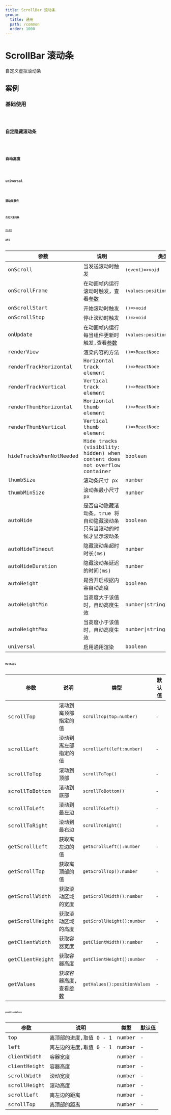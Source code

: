 ```yaml
---
title: ScrollBar 滚动条
group:
  title: 通用
  path: /common
  order: 1000
---
```


# ScrollBar 滚动条

自定义虚拟滚动条

## 案例

### 基础使用

<code src="./demo/basic.tsx" />

### 自定隐藏滚动条

<code src="./demo/autoHide.tsx" />

### 自动高度

<code src="./demo/autoHeight.tsx" />

### universal

<code src="./demo/universal.tsx" />

### 滚动条事件

<code src="./demo/event.tsx" />

### 自定义滚动条

<code src="./demo/customization.tsx" />

[更多案例](https://github.com/malte-wessel/react-custom-scrollbars/blob/master/docs/customization.md)

## API

| 参数                    | 说明                                                                      | 类型                            | 默认值 |
| ----------------------- | ------------------------------------------------------------------------- | ------------------------------- | ------ |
| onScroll                | 当发送滚动时触发                                                          | `(event)=>void`                 | -      |
| onScrollFrame           | 在动画帧内运行滚动时触发，查看[参数](#positionvalues)                     | `(values:positionValues)=>void` | -      |
| onScrollStart           | 开始滚动时触发                                                            | `()=>void`                      | -      |
| onScrollStop            | 停止滚动时触发                                                            | `()=>void`                      | -      |
| onUpdate                | 在动画帧内运行每当组件更新时触发,查看[参数](#positionvalues)              | `(values:positionValues)=>void` | -      |
| renderView              | 渲染内容的方法                                                            | `()=>ReactNode`                 | -      |
| renderTrackHorizontal   | Horizontal track element                                                  | `()=>ReactNode`                 | -      |
| renderTrackVertical     | Vertical track element                                                    | `()=>ReactNode`                 | -      |
| renderThumbHorizontal   | Horizontal thumb element                                                  | `()=>ReactNode`                 | -      |
| renderThumbVertical     | Vertical thumb element                                                    | `()=>ReactNode`                 | -      |
| hideTracksWhenNotNeeded | Hide tracks (visibility: hidden) when content does not overflow container | boolean                         | false  |
| thumbSize               | 滚动条尺寸 px                                                             | number                          | -      |
| thumbMinSize            | 滚动条最小尺寸 px                                                         | number                          | 30     |
| autoHide                | 是否自动隐藏滚动条，true 将自动隐藏滚动条只有当滚动的时候才显示滚动条     | boolean                         | false  |
| autoHideTimeout         | 隐藏滚动条超时时长(ms)                                                    | number                          | 1000   |
| autoHideDuration        | 隐藏滚动条延迟的时间(ms)                                                  | number                          | 200    |
| autoHeight              | 是否开启根据内容自动高度                                                  | boolean                         | false  |
| autoHeightMin           | 当高度大于该值时，自动高度生效                                            | number\|string                  | 0      |
| autoHeightMax           | 当高度小于该值时，自动高度生效                                            | number\|string                  | 200    |
| universal               | 启用通用渲染                                                              | boolean                         | false  |

## Methods

| 参数            | 说明                                     | 类型                         | 默认值 |
| --------------- | ---------------------------------------- | ---------------------------- | ------ |
| scrollTop       | 滚动到离顶部指定的值                     | `scrollTop(top:number)`      | -      |
| scrollLeft      | 滚动到离左部指定的值                     | `scrollLeft(left:number)`    | -      |
| scrollToTop     | 滚动到顶部                               | `scrollToTop()`              | -      |
| scrollToBottom  | 滚动到底部                               | `scrollToBottom()`           | -      |
| scrollToLeft    | 滚动到最左边                             | `scrollToLeft()`             | -      |
| scrollToRight   | 滚动到最右边                             | `scrollToRight()`            | -      |
| getScrollLeft   | 获取离左边的值                           | `getScrollLeft():number`     | -      |
| getScrollTop    | 获取离顶部的值                           | `getScrollTop():number`      | -      |
| getScrollWidth  | 获取滚动区域的宽度                       | `getScrollWidth():number`    | -      |
| getScrollHeight | 获取滚动区域的高度                       | `getScrollHeight():number`   | -      |
| getClientWidth  | 获取容器宽度                             | `getClientWidth():number`    | -      |
| getClientHeight | 获取容器高度                             | `getClientHeight():number`   | -      |
| getValues       | 获取容器高度,查看[参数](#positionvalues) | `getValues():positionValues` | -      |

### positionValues

| 参数         | 说明                    | 类型   | 默认值 |
| ------------ | ----------------------- | ------ | ------ |
| top          | 离顶部的进度,取值 0 - 1 | number | -      |
| left         | 离左边的进度,取值 0 - 1 | number | -      |
| clientWidth  | 容器宽度                | number | -      |
| clientHeight | 容器高度                | number | -      |
| scrollWidth  | 滚动宽度                | number | -      |
| scrollHeight | 滚动高度                | number | -      |
| scrollLeft   | 离左边的距离            | number | -      |
| scrollTop    | 离顶部的距离            | number | -      |
